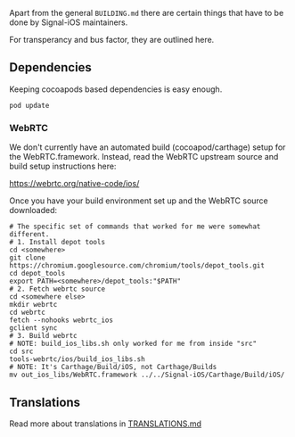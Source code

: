 Apart from the general `BUILDING.md` there are certain things that have
to be done by Signal-iOS maintainers.

For transperancy and bus factor, they are outlined here.

## Dependencies

Keeping cocoapods based dependencies is easy enough.

`pod update`

### WebRTC

We don't currently have an automated build (cocoapod/carthage) setup for
the WebRTC.framework. Instead, read the WebRTC upstream source and build
setup instructions here:

https://webrtc.org/native-code/ios/

Once you have your build environment set up and the WebRTC source downloaded:

    # The specific set of commands that worked for me were somewhat different.
    # 1. Install depot tools
    cd <somewhere>
    git clone https://chromium.googlesource.com/chromium/tools/depot_tools.git
    cd depot_tools
    export PATH=<somewhere>/depot_tools:"$PATH"
    # 2. Fetch webrtc source
    cd <somewhere else>
    mkdir webrtc
    cd webrtc
    fetch --nohooks webrtc_ios
    gclient sync
    # 3. Build webrtc
    # NOTE: build_ios_libs.sh only worked for me from inside "src"
    cd src
    tools-webrtc/ios/build_ios_libs.sh
    # NOTE: It's Carthage/Build/iOS, not Carthage/Builds
    mv out_ios_libs/WebRTC.framework ../../Signal-iOS/Carthage/Build/iOS/

## Translations

Read more about translations in [TRANSLATIONS.md](signal/translations/TRANSLATIONS.md)
